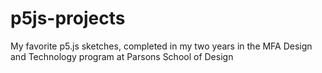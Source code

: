 # p5js-projects
My favorite p5.js sketches, completed in my two years in the MFA Design and Technology program at Parsons School of Design

